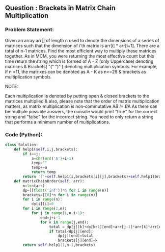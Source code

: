 ## Question : Brackets in Matrix Chain Multiplication

### Problem Statement:
Given an array arr[] of length n used to denote the dimensions of a series of matrices such that the dimension of i'th matrix is arr[i] * arr[i+1]. There are a total of n-1 matrices. Find the most efficient way to multiply these matrices together. 
As in MCM, you were returning the most effective count but this time return the string which is formed of A - Z (only Uppercase) denoting matrices & Brackets( "(" ")" ) denoting multiplication symbols. For example, if n =11, the matrixes can be denoted as A - K as n<=26 & brackets as multiplication symbols.

NOTE:

Each multiplication is denoted by putting open & closed brackets to the matrices multiplied & also, please note that the order of matrix multiplication matters, as matrix multiplication is non-commutative A*B != B*A
As there can be multiple possible answers, the console would print "true" for the correct string and "false" for the incorrect string. You need to only return a string that performs a minimum number of multiplications.
### Code (Python):
```python
class Solution:
    def help1(self,i,j,brackets):
        if i==j:
            a=chr(ord('A')+i-1)
            temp=""
            temp+=a
            return temp
        return '('+self.help1(i,brackets[i][j],brackets)+self.help1(brackets[i][j]+1,j,brackets)+')'
    def matrixChainOrder(self, arr):
        n=len(arr)
        dp=[[float('inf')]*n for i in range(n)]
        brackets=[[0]*n for i in range(n)]
        for i in range(n):
            dp[i][i]=0
        for i in range(2,n):
            for j in range(1,n-i+1):
                end=j+i-1
                for k in range(j,end):
                    total = dp[j][k]+dp[k+1][end]+arr[j-1]*arr[k]*arr[end]
                    if total<dp[j][end]:
                        dp[j][end]=total
                        brackets[j][end]=k
        return self.help1(1,n-1,brackets)
